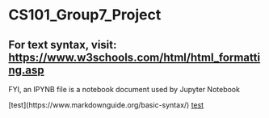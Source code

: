 # CS101_Group7_Project
## For text syntax, visit: https://www.w3schools.com/html/html_formatting.asp
<p>FYI, an IPYNB file is a notebook document used by Jupyter Notebook</p>
<p>[test](https://www.markdownguide.org/basic-syntax/)
<a href="https://www.markdownguide.org/basic-syntax/">test</a>
</p>
